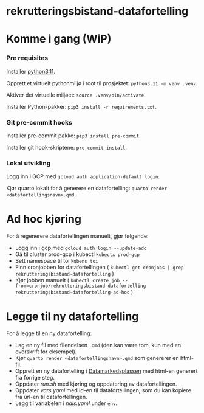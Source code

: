 # rekrutteringsbistand-datafortelling

# Komme i gang (WiP)

### Pre requisites

Installer [python3.11](https://www.python.org/downloads/).

Opprett et virtuelt pythonmiljø i root til prosjektet: `python3.11 -m venv .venv`.

Aktiver det virtuelle miljøet: `source .venv/bin/activate`.

Installer Python-pakker: `pip3 install -r requirements.txt`.

### Git pre-commit hooks

Installer pre-commit pakke: `pip3 install pre-commit`.

Installer git hook-skriptene: `pre-commit install`.

### Lokal utvikling

Logg inn i GCP med `gcloud auth application-default login`.

Kjør quarto lokalt for å generere en datafortelling: `quarto render <datafortellingsnavn>.qmd`.

# Ad hoc kjøring

For å regenerere datafortellingen manuelt, gjør følgende:

- Logg inn i gcp med `gcloud auth login --update-adc`
- Gå til cluster prod-gcp i kubectl `kubectx prod-gcp`
- Sett namespace til toi `kubens toi`
- Finn cronjobben for datafortellingen ( `kubectl get cronjobs | grep rekrutteringsbistand-datafortelling` )
- Kjør jobben manuelt ( `kubectl create job --from=cronjob/rekrutteringsbistand-datafortelling rekrutteringsbistand-datafortelling-ad-hoc` )

# Legge til ny datafortelling

For å legge til en ny datafortelling:

- Lag en ny fil med filendelsen `.qmd` (den kan være tom, kun med en overskrift for eksempel).
- Kjør `quarto render <datafortellingsnavn>.qmd` som genererer en html-fil.
- Opprett en ny datafortelling i [Datamarkedsplassen](data.ansatt.nav.no) med html-en generert fra forrige steg.
- Oppdater *run.sh* med kjøring og oppdatering av datafortellingen.
- Oppdater *vars.yaml* med id-en til datafortellingen, som du kan kopiere fra url-en til datafortellingen.
- Legg til variabelen i *nais.yaml* under `env`.
